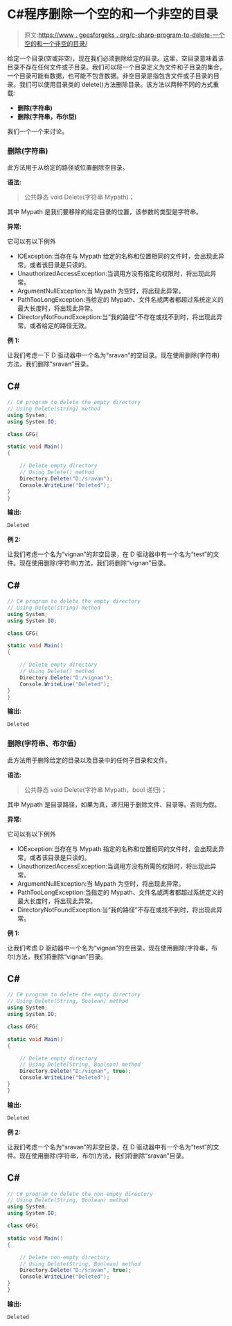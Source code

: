 # C#程序删除一个空的和一个非空的目录

> 原文:[https://www . geesforgeks . org/c-sharp-program-to-delete-一个空的和一个非空的目录/](https://www.geeksforgeeks.org/c-sharp-program-to-delete-an-empty-and-a-non-empty-directory/)

给定一个目录(空或非空)，现在我们必须删除给定的目录。这里，空目录意味着该目录不存在任何文件或子目录。我们可以将一个目录定义为文件和子目录的集合，一个目录可能有数据，也可能不包含数据。非空目录是指包含文件或子目录的目录。我们可以使用目录类的 delete()方法删除目录。该方法以两种不同的方式重载:

*   **删除(字符串)**
*   **删除(字符串，布尔型)**

我们一个一个来讨论。

### 删除(字符串)

此方法用于从给定的路径或位置删除空目录。

**语法:**

> 公共静态 void Delete(字符串 Mypath)；

其中 Mypath 是我们要移除的给定目录的位置，该参数的类型是字符串。

**异常:**

它可以有以下例外

*   IOException:当存在与 Mypath 给定的名称和位置相同的文件时，会出现此异常。或者该目录是只读的。
*   UnauthorizedAccessException:当调用方没有指定的权限时，将出现此异常。
*   ArgumentNullException:当 Mypath 为空时，将出现此异常。
*   PathTooLongException:当给定的 Mypath、文件名或两者都超过系统定义的最大长度时，将出现此异常。
*   DirectoryNotFoundException:当“我的路径”不存在或找不到时，将出现此异常。或者给定的路径无效。

**例 1:**

让我们考虑一下 D 驱动器中一个名为“sravan”的空目录。现在使用删除(字符串)方法，我们删除“sravan”目录。

## C#

```cs
// C# program to delete the empty directory
// Using Delete(string) method
using System;
using System.IO;

class GFG{

static void Main()
{

    // Delete empty directory
    // Using Delete() method
    Directory.Delete("D:/sravan");
    Console.WriteLine("Deleted");
}
}
```

**输出:**

```cs
Deleted
```

**例 2:**

让我们考虑一个名为“vignan”的非空目录，在 D 驱动器中有一个名为“test”的文件。现在使用删除(字符串)方法，我们将删除“vignan”目录。

## C#

```cs
// C# program to delete the empty directory
// Using Delete(string) method
using System;
using System.IO;

class GFG{

static void Main()
{

    // Delete empty directory
    // Using Delete() method
    Directory.Delete("D:/vignan");
    Console.WriteLine("Deleted");
}
}
```

**输出:**

```cs
Deleted
```

### 删除(字符串、布尔值)

此方法用于删除给定的目录以及目录中的任何子目录和文件。

**语法:**

> 公共静态 void Delete(字符串 Mypath，bool 递归)；

其中 Mypath 是目录路径，如果为真，递归用于删除文件、目录等。否则为假。

**异常:**

它可以有以下例外

*   IOException:当存在与 Mypath 指定的名称和位置相同的文件时，会出现此异常。或者该目录是只读的。
*   UnauthorizedAccessException:当调用方没有所需的权限时，将出现此异常。
*   ArgumentNullException:当 Mypath 为空时，将出现此异常。
*   PathTooLongException:当指定的 Mypath、文件名或两者都超过系统定义的最大长度时，将出现此异常。
*   DirectoryNotFoundException:当“我的路径”不存在或找不到时，将出现此异常。

**例 1:**

让我们考虑 D 驱动器中一个名为“vignan”的空目录。现在使用删除(字符串，布尔)方法，我们将删除“vignan”目录。

## C#

```cs
// C# program to delete the empty directory
// Using Delete(String, Boolean) method
using System;
using System.IO;

class GFG{

static void Main()
{

    // Delete empty directory
    // Using Delete(String, Boolean) method
    Directory.Delete("D:/vignan", true);
    Console.WriteLine("Deleted");
}
}
```

**输出:**

```cs
Deleted
```

**例 2:**

让我们考虑一个名为“sravan”的非空目录，在 D 驱动器中有一个名为“test”的文件。现在使用删除(字符串，布尔)方法，我们将删除“sravan”目录。

## C#

```cs
// C# program to delete the non-empty directory
// Using Delete(String, Boolean) method
using System;
using System.IO;

class GFG{

static void Main()
{

    // Delete non-empty directory
    // Using Delete(String, Boolean) method
    Directory.Delete("D:/sravan", true);
    Console.WriteLine("Deleted");
}
}
```

**输出:**

```cs
Deleted
```